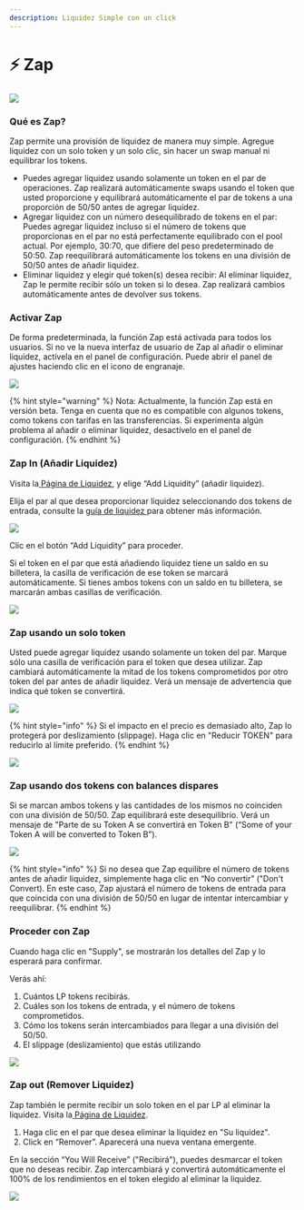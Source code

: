 ```yaml
---
description: Liquidez Simple con un click
---
```


# ⚡ Zap

### ![](<../../.gitbook/assets/image (182).png>) <a href="#h.lv839zkjvd8q" id="h.lv839zkjvd8q"></a>

### Qué es Zap? <a href="#h.lv839zkjvd8q" id="h.lv839zkjvd8q"></a>

Zap permite una provisión de liquidez de manera muy simple. Agregue liquidez con un solo token y un solo clic, sin hacer un swap manual ni equilibrar los tokens.

* Puedes agregar liquidez usando solamente un token en el par de operaciones. Zap realizará automáticamente swaps usando el token que usted proporcione y equilibrará automáticamente el par de tokens a una proporción de 50/50 antes de agregar liquidez.
* &#x20;Agregar liquidez con un número desequilibrado de tokens en el par: Puedes agregar liquidez incluso si el número de tokens que proporcionas en el par no está perfectamente equilibrado con el pool actual. Por ejemplo, 30:70, que difiere del peso predeterminado de 50:50. Zap reequilibrará automáticamente los tokens en una división de 50/50 antes de añadir liquidez.
* Eliminar liquidez y elegir qué token(s) desea recibir: Al eliminar liquidez, Zap le permite recibir sólo un token si lo desea. Zap realizará cambios automáticamente antes de devolver sus tokens.

### Activar Zap <a href="#h.8q1zrb4afp7i" id="h.8q1zrb4afp7i"></a>

De forma predeterminada, la función Zap está activada para todos los usuarios. Si no ve la nueva interfaz de usuario de Zap al añadir o eliminar liquidez, actívela en el panel de configuración. Puede abrir el panel de ajustes haciendo clic en el icono de engranaje.

![](https://files.gitbook.com/v0/b/gitbook-x-prod.appspot.com/o/spaces%2F-MHREX7DHcljbY5IkjgJ-1972196547%2Fuploads%2FAeEhY4AjRoNtihOD9KFq%2Fzap-8.png?alt=media\&token=44fd9cf8-fcee-401c-8b27-ddcc70b1f245)



{% hint style="warning" %}
Nota: Actualmente, la función Zap está en versión beta. Tenga en cuenta que no es compatible con algunos tokens, como tokens con tarifas en las transferencias. Si experimenta algún problema al añadir o eliminar liquidez, desactívelo en el panel de configuración.
{% endhint %}

### Zap In (Añadir Liquidez) <a href="#h.xp3to7fwu7s6" id="h.xp3to7fwu7s6"></a>

Visita la[ ](https://www.google.com/url?q=https://exchange.pancakeswap.finance/%23/pool\&sa=D\&source=editors\&ust=1656322371442758\&usg=AOvVaw2ZJPj\_97-YuUMQjQbYbfN4)[Página de Liquidez](https://www.google.com/url?q=https://exchange.pancakeswap.finance/%23/pool\&sa=D\&source=editors\&ust=1656322371442948\&usg=AOvVaw39k9SD0FIdLv9GzmEv10Xz), y elige “Add Liquidity” (añadir liquidez).

Elija el par al que desea proporcionar liquidez seleccionando dos tokens de entrada, consulte la [guía de liquidez ](https://docs.pancakeswap.finance/products/pancakeswap-exchange/liquidity-guide)para obtener más información.

![](<../../.gitbook/assets/image (185).png>)

Clic en el botón “Add Liquidity” para proceder.

Si el token en el par que está añadiendo liquidez tiene un saldo en su billetera, la casilla de verificación de ese token se marcará automáticamente. Si tienes ambos tokens con un saldo en tu billetera, se marcarán ambas casillas de verificación.

![](<../../.gitbook/assets/image (186).png>)

### Zap usando un solo token <a href="#h.oc5fxca1vzfj" id="h.oc5fxca1vzfj"></a>

Usted puede agregar liquidez usando solamente un token del par. Marque sólo una casilla de verificación para el token que desea utilizar. Zap cambiará automáticamente la mitad de los tokens comprometidos por otro token del par antes de añadir liquidez. Verá un mensaje de advertencia que indica qué token se convertirá.

![](<../../.gitbook/assets/image (187).png>)

{% hint style="info" %}
Si el impacto en el precio es demasiado alto, Zap lo protegerá por deslizamiento (slippage). Haga clic en "Reducir TOKEN" para reducirlo al límite preferido.
{% endhint %}

![](<../../.gitbook/assets/image (189).png>)

### Zap usando dos tokens con balances dispares <a href="#h.4k2b7plmt9t0" id="h.4k2b7plmt9t0"></a>

Si se marcan ambos tokens y las cantidades de los mismos no coinciden con una división de 50/50. Zap equilibrará este desequilibrio. Verá un mensaje de "Parte de su Token A se convertirá en Token B" (“Some of your Token A will be converted to Token B”).

![](<../../.gitbook/assets/image (184).png>)



{% hint style="info" %}
Si no desea que Zap equilibre el número de tokens antes de añadir liquidez, simplemente haga clic en “No convertir” ("Don't Convert). En este caso, Zap ajustará el número de tokens de entrada para que coincida con una división de 50/50 en lugar de intentar intercambiar y reequilibrar.
{% endhint %}

### Proceder con Zap <a href="#h.t4trnmo4dzno" id="h.t4trnmo4dzno"></a>

Cuando haga clic en "Supply", se mostrarán los detalles del Zap y lo esperará para confirmar.

Verás ahí:

1. Cuántos LP tokens recibirás.
2. Cuáles son los tokens de entrada, y el número de tokens comprometidos.
3. Cómo los tokens serán intercambiados para llegar a una división del 50/50.
4. El slippage (deslizamiento) que estás utilizando

![](<../../.gitbook/assets/image (188).png>)

### Zap out (Remover Liquidez) <a href="#h.whuk5lgc371r" id="h.whuk5lgc371r"></a>

Zap también le permite recibir un solo token en el par LP al eliminar la liquidez. Visita la[ ](https://www.google.com/url?q=https://exchange.pancakeswap.finance/%23/pool\&sa=D\&source=editors\&ust=1656322371442758\&usg=AOvVaw2ZJPj\_97-YuUMQjQbYbfN4)[Página de Liquidez](https://www.google.com/url?q=https://exchange.pancakeswap.finance/%23/pool\&sa=D\&source=editors\&ust=1656322371442948\&usg=AOvVaw39k9SD0FIdLv9GzmEv10Xz).

1. Haga clic en el par que desea eliminar la liquidez en "Su liquidez".
2. Click en “Remover”. Aparecerá una nueva ventana emergente.

En la sección “You Will Receive” ("Recibirá"), puedes desmarcar el token que no deseas recibir. Zap intercambiará y convertirá automáticamente el 100% de los rendimientos en el token elegido al eliminar la liquidez.

![](<../../.gitbook/assets/image (183).png>)
